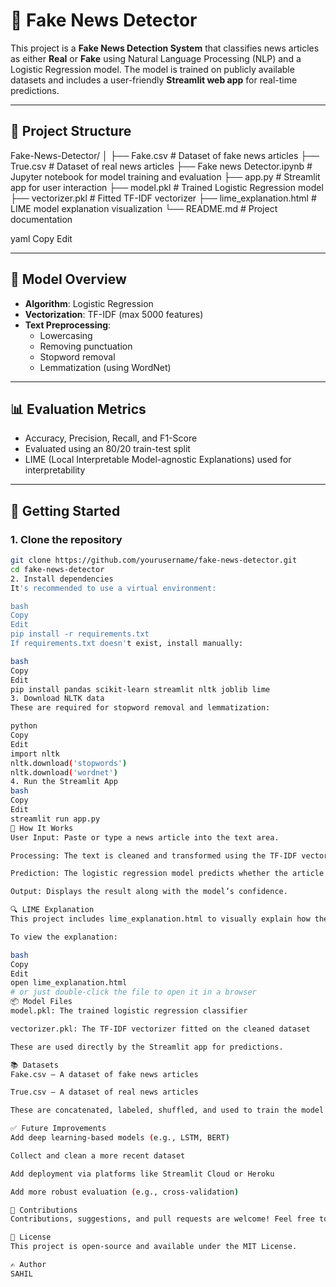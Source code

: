 # 📰 Fake News Detector

This project is a **Fake News Detection System** that classifies news articles as either **Real** or **Fake** using Natural Language Processing (NLP) and a Logistic Regression model. The model is trained on publicly available datasets and includes a user-friendly **Streamlit web app** for real-time predictions.

---

## 📁 Project Structure

Fake-News-Detector/
│
├── Fake.csv # Dataset of fake news articles
├── True.csv # Dataset of real news articles
├── Fake news Detector.ipynb # Jupyter notebook for model training and evaluation
├── app.py # Streamlit app for user interaction
├── model.pkl # Trained Logistic Regression model
├── vectorizer.pkl # Fitted TF-IDF vectorizer
├── lime_explanation.html # LIME model explanation visualization
└── README.md # Project documentation

yaml
Copy
Edit

---

## 🧠 Model Overview

- **Algorithm**: Logistic Regression  
- **Vectorization**: TF-IDF (max 5000 features)  
- **Text Preprocessing**:
  - Lowercasing
  - Removing punctuation
  - Stopword removal
  - Lemmatization (using WordNet)

---

## 📊 Evaluation Metrics

- Accuracy, Precision, Recall, and F1-Score
- Evaluated using an 80/20 train-test split
- LIME (Local Interpretable Model-agnostic Explanations) used for interpretability

---

## 🚀 Getting Started

### 1. Clone the repository

```bash
git clone https://github.com/yourusername/fake-news-detector.git
cd fake-news-detector
2. Install dependencies
It's recommended to use a virtual environment:

bash
Copy
Edit
pip install -r requirements.txt
If requirements.txt doesn't exist, install manually:

bash
Copy
Edit
pip install pandas scikit-learn streamlit nltk joblib lime
3. Download NLTK data
These are required for stopword removal and lemmatization:

python
Copy
Edit
import nltk
nltk.download('stopwords')
nltk.download('wordnet')
4. Run the Streamlit App
bash
Copy
Edit
streamlit run app.py
🧪 How It Works
User Input: Paste or type a news article into the text area.

Processing: The text is cleaned and transformed using the TF-IDF vectorizer.

Prediction: The logistic regression model predicts whether the article is real or fake.

Output: Displays the result along with the model’s confidence.

🔍 LIME Explanation
This project includes lime_explanation.html to visually explain how the model makes decisions on specific predictions using the LIME framework.

To view the explanation:

bash
Copy
Edit
open lime_explanation.html
# or just double-click the file to open it in a browser
📦 Model Files
model.pkl: The trained logistic regression classifier

vectorizer.pkl: The TF-IDF vectorizer fitted on the cleaned dataset

These are used directly by the Streamlit app for predictions.

📚 Datasets
Fake.csv – A dataset of fake news articles

True.csv – A dataset of real news articles

These are concatenated, labeled, shuffled, and used to train the model.

✅ Future Improvements
Add deep learning-based models (e.g., LSTM, BERT)

Collect and clean a more recent dataset

Add deployment via platforms like Streamlit Cloud or Heroku

Add more robust evaluation (e.g., cross-validation)

🤝 Contributions
Contributions, suggestions, and pull requests are welcome! Feel free to fork the repository and improve the project.

📃 License
This project is open-source and available under the MIT License.

✍️ Author
SAHIL
